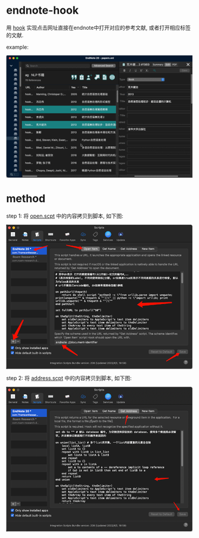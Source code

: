 # endnote-hook

用 [hook](https://hookproductivity.com) 实现点击网址直接在endnote中打开对应的参考文献, 或者打开相应标签的文献.

example: 

<img src="endnote-hook.gif" width = "500" alt="" align=center />

# method

step 1: 将 [open.scpt](open.scpt) 中的内容拷贝到脚本, 如下图:

<img src="1.png" width = "500" alt="" align=center />

step 2: 将 [address.scpt](address.scpt) 中的内容拷贝到脚本, 如下图:

<img src="2.png" width = "500" alt="" align=center />
